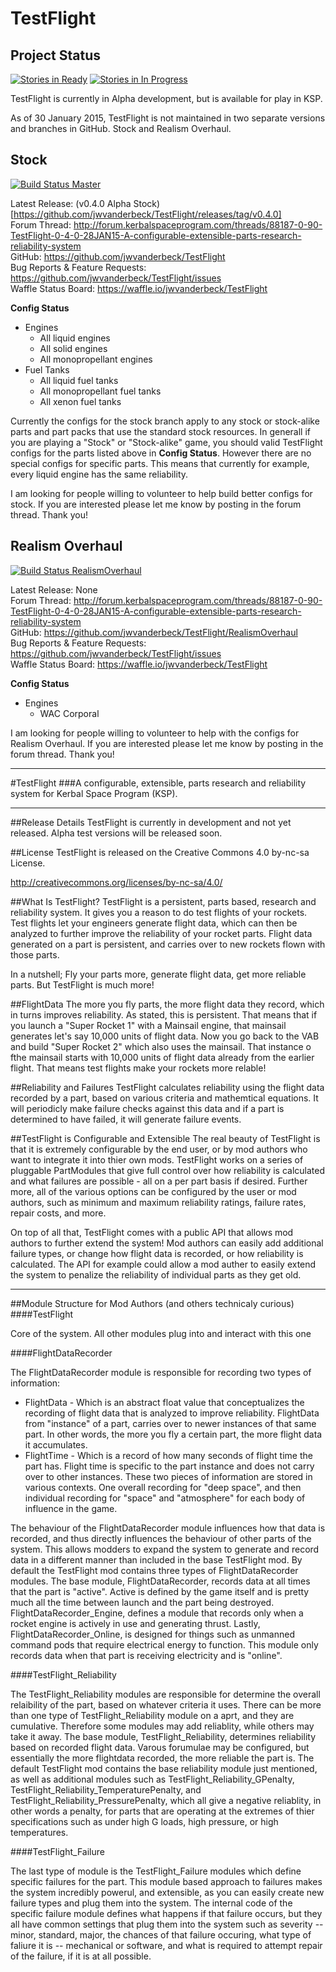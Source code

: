 TestFlight
==========

Project Status
--------------

[![Stories in Ready](https://badge.waffle.io/jwvanderbeck/TestFlight.png?label=ready&title=Ready)](https://waffle.io/jwvanderbeck/TestFlight) [![Stories in In Progress](https://badge.waffle.io/jwvanderbeck/TestFlight.png?label=ready&title=In%20Progress)](https://waffle.io/jwvanderbeck/TestFlight)


TestFlight is currently in Alpha development, but is available for play in KSP.

As of 30 January 2015, TestFlight is not maintained in two separate versions and branches in GitHub.  Stock and Realism Overhaul.

Stock
-----
[![Build Status Master](https://travis-ci.org/jwvanderbeck/TestFlight.svg?branch=master)](https://travis-ci.org/jwvanderbeck/TestFlight)

Latest Release: (v0.4.0 Alpha Stock)[https://github.com/jwvanderbeck/TestFlight/releases/tag/v0.4.0]    
Forum Thread: http://forum.kerbalspaceprogram.com/threads/88187-0-90-TestFlight-0-4-0-28JAN15-A-configurable-extensible-parts-research-reliability-system    
GitHub: https://github.com/jwvanderbeck/TestFlight    
Bug Reports & Feature Requests: https://github.com/jwvanderbeck/TestFlight/issues    
Waffle Status Board: https://waffle.io/jwvanderbeck/TestFlight

**Config Status**

* Engines
	* All liquid engines
	* All solid engines
	* All monopropellant engines
* Fuel Tanks
	* All liquid fuel tanks
	* All monopropellant fuel tanks
	* All xenon fuel tanks

Currently the configs for the stock branch apply to any stock or stock-alike parts and part packs that use the standard stock resources.  In generall if you are playing a "Stock" or "Stock-alike" game, you should valid TestFlight configs for the parts listed above in **Config Status**.  However there are no special configs for specific parts.  This means that currently for example, every liquid engine has the same reliability.

I am looking for people willing to volunteer to help build better configs for stock.  If you are interested please let me know by posting in the forum thread.  Thank you!

Realism Overhaul
----------------
[![Build Status RealismOverhaul](https://travis-ci.org/jwvanderbeck/TestFlight.svg?branch=RealismOverhaul)](https://travis-ci.org/jwvanderbeck/TestFlight) 

Latest Release: None    
Forum Thread: http://forum.kerbalspaceprogram.com/threads/88187-0-90-TestFlight-0-4-0-28JAN15-A-configurable-extensible-parts-research-reliability-system    
GitHub: https://github.com/jwvanderbeck/TestFlight/RealismOverhaul    
Bug Reports & Feature Requests: https://github.com/jwvanderbeck/TestFlight/issues    
Waffle Status Board: https://waffle.io/jwvanderbeck/TestFlight

**Config Status**

* Engines
	* WAC Corporal

I am looking for people willing to volunteer to help with the configs for Realism Overhaul.  If you are interested please let me know by posting in the forum thread.  Thank you!


----------------------------------

#TestFlight
###A configurable, extensible, parts research and reliability system for Kerbal Space Program (KSP).

---

##Release Details
TestFlight is currently in development and not yet released.  Alpha test versions will be released soon.

##License
TestFlight is released on the Creative Commons 4.0 by-nc-sa License. 

http://creativecommons.org/licenses/by-nc-sa/4.0/

##What Is TestFlight?
TestFlight is a persistent, parts based, research and reliability system.  It gives you a reason to do test flights of your rockets.  Test flights let your engineers generate flight data, which can then be analyzed to further improve the reliability of your rocket parts.  Flight data generated on a part is persistent, and carries over to new rockets flown with those parts.

In a nutshell; Fly your parts more, generate flight data, get more reliable parts.  But TestFlight is much more!

##FlightData
The more you fly parts, the more flight data they record, which in turns improves reliability.  As stated, this is persistent.  That means that if you launch a "Super Rocket 1" with a Mainsail engine, that mainsail generates let's say 10,000 units of flight data.  Now you go back to the VAB and build "Super Rocket 2" which also uses the mainsail.  That instance o fthe mainsail starts with 10,000 units of flight data already from the earlier flight.  That means test flights make your rockets more relable!

##Reliability and Failures
TestFlight calculates reliability using the flight data recorded by a part, based on various criteria and mathemtical equations.  It will periodicly make failure checks against this data and if a part is determined to have failed, it will generate failure events.

##TestFlight is Configurable and Extensible
The real beauty of TestFlight is that it is extremely configurable by the end user, or by mod authors who want to integrate it into thier own mods.  TestFlight works on a series of pluggable PartModules that give full control over how reliability is calculated and what failures are possible - all on a per part basis if desired.  Further more, all of the various options can be configured by the user or mod authors, such as minimum and maximum reliability ratings, failure rates, repair costs, and more.

On top of all that, TestFlight comes with a public API that allows mod authors to further extend the system!  Mod authors can easily add additional failure types, or change how flight data is recorded, or how reliability is calculated.  The API for example could allow a mod auther to easily extend the system to penalize the reliability of individual parts as they get old.

---


##Module Structure for Mod Authors (and others technicaly curious)
####TestFlight

Core of the system.  All other modules plug into and interact with this one
	
####FlightDataRecorder
	
The FlightDataRecorder module is responsible for recording two types of information:
  * FlightData - Which is an abstract float value that conceptualizes the recording of flight data that is analyzed to improve reliability.  FlightData from "instance" of a part, carries over to newer instances of that same part.  In other words, the more you fly a certain part, the more flight data it accumulates.
  * FlightTime - Which is a record of how many seconds of flight time the part has.  Flight time is specific to the part instance and does not carry over to other instances.
These two pieces of information are stored in various contexts.  One overall recording for "deep space", and then individual recording for "space" and "atmosphere" for each body of influence in the game.

The behaviour of the FlightDataRecorder module influences how that data is recorded, and thus directly influences the behaviour of other parts of the system.  This allows modders to expand the system to generate and record data in a different manner than included in the base TestFlight mod.  By default the TestFlight mod contains three types of FlightDataRecorder modules.  The base module, FlightDataRecorder, records data at all times that the part is "active".  Active is defined by the game itself and is pretty much all the time between launch and the part being destroyed.  FlightDataRecorder_Engine, defines a module that records only when a rocket engine is actively in use and generating thrust.  Lastly, FlightDataRecorder_Online, is designed for things such as unmanned command pods that require electrical energy to function.  This module only records data when that part is receiving electricity and is "online".

####TestFlight_Reliability

The TestFlight_Reliability modules are responsible for determine the overall relaibility of the part, based on  whatever criteria it uses.  There can be more than one type of TestFlight_Reliability module on a aprt, and they are cumulative.  Therefore some modules may add reliablity, while others may take it away.  The base module, TestFlight_Reliability, determines reliability based on recorded flight data.  Varous forumulae may be configured, but essentially the more flightdata recorded, the more reliable the part is.  The default TestFlight mod contains the base reliability module just mentioned, as well as additional modules such as TestFlight_Reliability_GPenalty, TestFlight_Reliability_TemperaturePenalty, and TestFlight_Reliability_PressurePenalty, which all give a negative reliablity, in other words a penalty, for parts that are operating at the extremes of thier specifications such as under high G loads, high pressure, or high temperatures.

####TestFlight_Failure

The last type of module is the TestFlight_Failure modules which define specific failures for the part.  This module based approach to failures makes the system incredibly powerul, and extensible, as you can easily create new failure types and plug them into the system.  The internal code of the specific failure module defines what happens if that failure occurs, but they all have common settings that plug them into the system such as severity -- minor, standard, major, the chances of that failure occuring, what type of faliure it is -- mechanical or software, and what is required to attempt repair of the failure, if it is at all possible.

